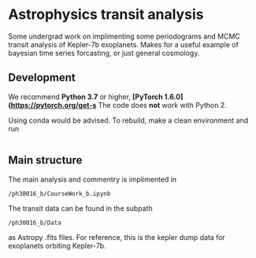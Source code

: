 # Astrophysics transit analysis 

Some undergrad work on implimenting some periodograms and MCMC transit analysis of Kepler-7b exoplanets. Makes for a useful example of bayesian time series forcasting, or just general cosmology. 

## Development 

We recommend **Python 3.7** or higher, **[PyTorch 1.6.0](https://pytorch.org/get-s** The code does **not** work with Python 2.

Using conda would be advised. To rebuild, make a clean environment and run 
````pip install -r requirements-dev.txt
````

## Main structure
The main analysis and commentry is implimented in 
````
/ph30016_b/CourseWork_b.ipynb
````

The transit data can be found in the subpath 
````
/ph30016_b/Data
````

as Astropy .fits files. For reference, this is the kepler dump data for exoplanets orbiting Kepler-7b.

